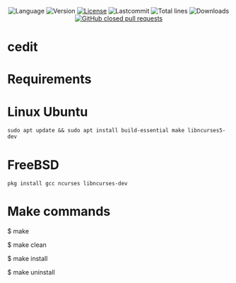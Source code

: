 <div align="center">

![Language](https://img.shields.io/badge/Language-C++-blue.svg?style=flat&logo=c%2B%2B)
![Version](https://img.shields.io/github/v/release/jd297/cedit.svg)
[![License](https://img.shields.io/github/license/jd297/cedit.svg)](https://github.com/JD297/cedit/blob/master/LICENSE.md)
![Lastcommit](https://img.shields.io/github/last-commit/jd297/cedit.svg)
![Total lines](https://img.shields.io/tokei/lines/github/jd297/cedit)
![Downloads](https://img.shields.io/github/downloads/jd297/cedit/total)
[![GitHub closed pull requests](https://img.shields.io/github/issues-pr-closed/jd297/cedit.svg)](https://github.com/JD297/cedit/pulls)

</div>

# cedit

# Requirements
  # Linux Ubuntu
    sudo apt update && sudo apt install build-essential make libncurses5-dev

  # FreeBSD
    pkg install gcc ncurses libncurses-dev

# Make commands
$ make

$ make clean

$ make install

$ make uninstall
